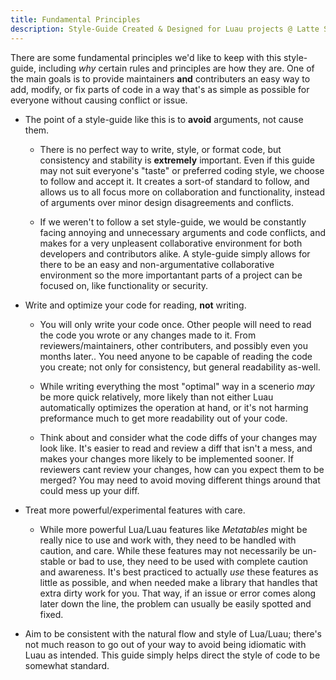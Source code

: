 ```yaml
---
title: Fundamental Principles
description: Style-Guide Created & Designed for Luau projects @ Latte Softworks
---
```


There are some fundamental principles we'd like to keep with this style-guide, including *why* certain rules and principles are how they are. One of the main goals is to provide maintainers **and** contributers an easy way to add, modify, or fix parts of code in a way that's as simple as possible for everyone without causing conflict or issue.

- The point of a style-guide like this is to **avoid** arguments, not cause them.

    - There is no perfect way to write, style, or format code, but consistency and stability is **extremely** important. Even if this guide may not suit everyone's "taste" or preferred coding style, we choose to follow and accept it. It creates a sort-of standard to follow, and allows us to all focus more on collaboration and functionality, instead of arguments over minor design disagreements and conflicts.

    - If we weren't to follow a set style-guide, we would be constantly facing annoying and unnecessary arguments and code conflicts, and makes for a very unpleasent collaborative environment for both developers and contributors alike. A style-guide simply allows for there to be an easy and non-argumentative collaborative environment so the more importantant parts of a project can be focused on, like functionality or security.

- Write and optimize your code for reading, **not** writing.

    - You will only write your code once. Other people will need to read the code you wrote or any changes made to it. From reviewers/maintainers, other contributers, and possibly even you months later.. You need anyone to be capable of reading the code you create; not only for consistency, but general readability as-well.

    - While writing everything the most "optimal" way in a scenerio *may* be more quick relatively, more likely than not either Luau automatically optimizes the operation at hand, or it's not harming preformance much to get more readability out of your code.

    - Think about and consider what the code diffs of your changes may look like. It's easier to read and review a diff that isn't a mess, and makes your changes more likely to be implemented sooner. If reviewers cant review your changes, how can you expect them to be merged? You may need to avoid moving different things around that could mess up your diff.

- Treat more powerful/experimental features with care.

    - While more powerful Lua/Luau features like *Metatables* might be really nice to use and work with, they need to be handled with caution, and care. While these features may not necessarily be un-stable or bad to use, they need to be used with complete caution and awareness. It's best practiced to actually *use* these features as little as possible, and when needed make a library that handles that extra dirty work for you. That way, if an issue or error comes along later down the line, the problem can usually be easily spotted and fixed.

- Aim to be consistent with the natural flow and style of Lua/Luau; there's not much reason to go out of your way to avoid being idiomatic with Luau as intended. This guide simply helps direct the style of code to be somewhat standard.
